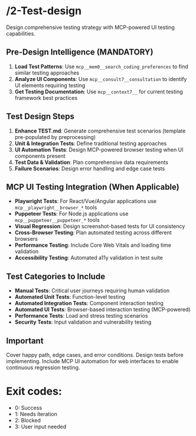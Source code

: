 # /2-Test-design
Design comprehensive testing strategy with MCP-powered UI testing capabilities.

## Pre-Design Intelligence (MANDATORY)
1. **Load Test Patterns**: Use `mcp__mem0__search_coding_preferences` to find similar testing approaches
2. **Analyze UI Components**: Use `mcp__consult7__consultation` to identify UI elements requiring testing
3. **Get Testing Documentation**: Use `mcp__context7__` for current testing framework best practices

## Test Design Steps
1. **Enhance TEST.md**: Generate comprehensive test scenarios (template pre-populated by preprocessing)
2. **Unit & Integration Tests**: Define traditional testing approaches
3. **UI Automation Tests**: Design MCP-powered browser testing when UI components present
4. **Test Data & Validation**: Plan comprehensive data requirements
5. **Failure Scenarios**: Design error handling and edge case tests

## MCP UI Testing Integration (When Applicable)
- **Playwright Tests**: For React/Vue/Angular applications use `mcp__playwright__browser_*` tools
- **Puppeteer Tests**: For Node.js applications use `mcp__puppeteer__puppeteer_*` tools  
- **Visual Regression**: Design screenshot-based tests for UI consistency
- **Cross-Browser Testing**: Plan automated testing across different browsers
- **Performance Testing**: Include Core Web Vitals and loading time validation
- **Accessibility Testing**: Automated a11y validation in test suite

## Test Categories to Include
- **Manual Tests**: Critical user journeys requiring human validation
- **Automated Unit Tests**: Function-level testing
- **Automated Integration Tests**: Component interaction testing  
- **Automated UI Tests**: Browser-based interaction testing (MCP-powered)
- **Performance Tests**: Load and stress testing scenarios
- **Security Tests**: Input validation and vulnerability testing

## Important
Cover happy path, edge cases, and error conditions. Design tests before implementing. Include MCP UI automation for web interfaces to enable continuous regression testing.

# Exit codes:
- 0: Success
- 1: Needs iteration
- 2: Blocked
- 3: User input needed